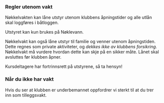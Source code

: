 ### Regler utenom vakt

Nøkkelvakten kan låne utstyr utenom klubbens åpningstider og alle utlån skal
loggføres i båtloggen.

Utstyret kan kun brukes på Nøklevann.

Nøkkelvakt kan også låne utstyr til familie og venner utenom åpningstiden. Dette
regnes som private aktiviteter, og _dekkes ikke av klubbens forsikring_.
Nøkkelvakt må vurdere hvordan dette kan skje på en sikker måte. Lånet skal
avsluttes før klubben åpner.

Kursdeltagere har fortrinnsrett på utstyrene, så ta hensyn!

### Når du ikke har vakt

Hvis du ser at klubben er underbemannet oppfordrer vi sterkt til at du trer inn
som tilleggsvakt.
